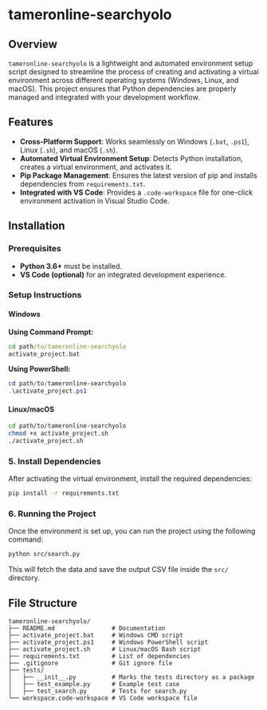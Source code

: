 # tameronline-searchyolo

## Overview
`tameronline-searchyolo` is a lightweight and automated environment setup script designed to streamline the process of creating and activating a virtual environment across different operating systems (Windows, Linux, and macOS). This project ensures that Python dependencies are properly managed and integrated with your development workflow.

## Features
- **Cross-Platform Support**: Works seamlessly on Windows (`.bat`, `.ps1`), Linux (`.sh`), and macOS (`.sh`).
- **Automated Virtual Environment Setup**: Detects Python installation, creates a virtual environment, and activates it.
- **Pip Package Management**: Ensures the latest version of pip and installs dependencies from `requirements.txt`.
- **Integrated with VS Code**: Provides a `.code-workspace` file for one-click environment activation in Visual Studio Code.

## Installation
### Prerequisites
- **Python 3.6+** must be installed.
- **VS Code (optional)** for an integrated development experience.

### Setup Instructions
#### Windows
**Using Command Prompt:**
```cmd
cd path/to/tameronline-searchyolo
activate_project.bat
```
**Using PowerShell:**
```powershell
cd path/to/tameronline-searchyolo
.\activate_project.ps1
```

#### Linux/macOS
```bash
cd path/to/tameronline-searchyolo
chmod +x activate_project.sh
./activate_project.sh
```

### **5. Install Dependencies**
After activating the virtual environment, install the required dependencies:
```bash
pip install -r requirements.txt
```

### **6. Running the Project**
Once the environment is set up, you can run the project using the following command:

```bash
python src/search.py
```
This will fetch the data and save the output CSV file inside the `src/` directory.

## File Structure
```
tameronline-searchyolo/
├── README.md                # Documentation
├── activate_project.bat     # Windows CMD script
├── activate_project.ps1     # Windows PowerShell script
├── activate_project.sh      # Linux/macOS Bash script
├── requirements.txt         # List of dependencies
├── .gitignore               # Git ignore file
├── tests/
│   ├── __init__.py          # Marks the tests directory as a package
│   ├── test_example.py      # Example test case
│   ├── test_search.py       # Tests for search.py
└── workspace.code-workspace # VS Code workspace file
```